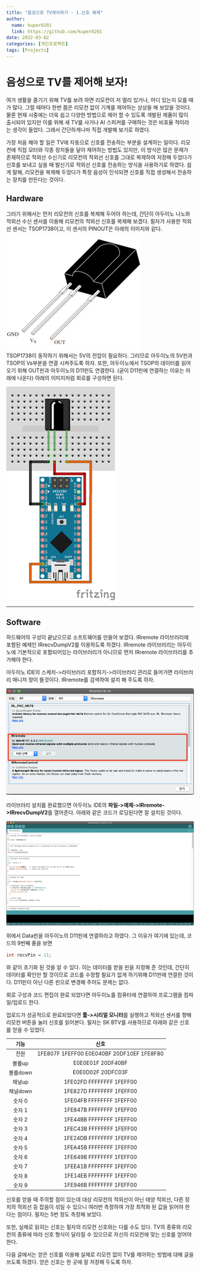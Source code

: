 ```yaml
---
title: "음성으로 TV제어하기 - 1.신호 복제"
author:
  name: kuper0201
  link: https://github.com/kuper0201
date: 2022-03-02
categories: [개인프로젝트]
tags: [Projects]
---
```


# 음성으로 TV를 제어해 보자!

여가 생활을 즐기기 위해 TV를 보려 하면 리모컨이 저 멀리 있거나, 어디 있는지 모를 때가 많다. 그럴 때마다 한번 쯤은 리모컨 없이 기계를 제어하는 상상을 해 보았을 것이다. 물론 현재 시중에는 더욱 쉽고 다양한 방법으로 제어 할 수 있도록 개발된 제품이 많이 출시되어 있지만 이를 위해 새 TV를 사거나 AI 스피커를 구매하는 것은 비효율 적이라는 생각이 들었다. 그래서 간단하게나마 직접 개발해 보기로 하였다.

가장 처음 해야 할 일은 TV에 자동으로 신호를 전송하는 부분을 설계하는 일이다. 리모컨에 직접 모터와 각종 장치들을 달아 제어하는 방법도 있지만, 이 방식은 많은 문제가 존재하므로 적외선 수신기로 리모컨의 적외선 신호를 그대로 복제하여 저장해 두었다가 신호를 보내고 싶을 때 발신기로 적외선 신호를 전송하는 방식을 사용하기로 하였다. 쉽게 말해, 리모컨을 복제해 두었다가 특정 음성이 인식되면 신호를 직접 생성해서 전송하는 장치를 만든다는 것이다.

## Hardware
그러기 위해서는 먼저 리모컨의 신호를 복제해 두어야 하는데, 간단히 아두이노 나노와 적외선 수신 센서를 이용해 리모컨의 적외선 신호를 복제해 보겠다. 필자가 사용한 적외선 센서는 TSOP1738이고, 이 센서의 PINOUT은 아래의 이미지와 같다.

![TSOP1738 PinOut](/assets/images/20200302_TSOP1738_pinout.png) <br/>
TSOP1738이 동작하기 위해서는 5V의 전압이 필요하다. 그러므로 아두이노의 5V핀과 TSOP의 Vs부분을 연결 시켜주도록 하자. 또한, 아두이노에서 TSOP의 데이터를 읽어오기 위해 OUT핀과 아두이노의 D11핀도 연결한다. (굳이 D11핀에 연결하는 이유는 아래에 나온다) 아래의 이미지처럼 회로를 구성하면 된다.

![arduino_circuit](./images/20200302_ir_nano_circuit.png) <br/>
***

## Software
하드웨어의 구성이 끝났으므로 소프트웨어를 만들어 보겠다. IRremote 라이브러리에 포함된 예제인 IRrecvDumpV2를 이용하도록 하겠다. IRremote 라이브러리는 아두이노에 기본적으로 포함되어있는 라이브러리가 아니므로 먼저 IRremote 라이브러리를 추가해야 한다.

아두이노 IDE의 스케치->라이브러리 포함하기->라이브러리 관리로 들어가면 라이브러리 매니저 창이 뜰것이다. IRremote를 검색하여 설치 해 주도록 하자.

![](./images/20200302_irremote_install.png) <br/>

라이브러리 설치를 완료했으면 아두이노 IDE의 **파일->예제->IRremote->IRrecvDumpV2**를 열어준다. 아래와 같은 코드가 로딩된다면 잘 설치된 것이다.

![IR Recev 코드](./images/20200302_irrecvdumpv2_code.png)

위에서 Data핀을 아두이노의 D11핀에 연결하라고 하였다. 그 이유가 여기에 있는데, 코드의 9번째 줄을 보면

```cpp
int recvPin = 11;
```

와 같이 초기화 된 것을 알 수 있다. 이는 데이터를 받을 핀을 지정해 준 것인데, 간단히 데이터를 확인만 할 것이므로 코드를 수정할 필요가 없게 하기위해 D11핀에 연결한 것이다. D11핀이 아닌 다른 핀으로 변경해 주어도 문제는 없다.

회로 구성과 코드 편집이 완료 되었다면 아두이노를 컴퓨터에 연결하여 프로그램을 컴파일/업로드 한다.

업로드가 성공적으로 완료되었다면 **툴->시리얼 모니터**를 실행하고 적외선 센서를 향해 리모컨 버튼을 눌러 신호를 읽어본다. 필자는 SK BTV를 사용하므로 아래와 같은 신호를 얻을 수 있었다.

|<div style="text-align: center;">기능</div>|<div style="text-align: center;">신호</div>|
|---|---|
|<div style="text-align: center;">전원</div>|<div style="text-align: center;">1FE807F 1FEFF00 E0E040BF 20DF10EF 1FE8F80</div>|
|<div style="text-align: center;">볼륨up</div>|<div style="text-align: center;">E0E0E01F 20DF40BF</div>|
|<div style="text-align: center;">볼륨down</div>|<div style="text-align: center;">E0E0D02F 20DFC03F</div>|
|<div style="text-align: center;">채널up</div>|<div style="text-align: center;">1FE02FD FFFFFFFF 1FEFF00</div>|
|<div style="text-align: center;">채널down</div>|<div style="text-align: center;">1FE827D FFFFFFFF 1FEFF00</div>|
|<div style="text-align: center;">숫자 0</div>|<div style="text-align: center;">1FE04FB FFFFFFFF 1FEFF00</div>|
|<div style="text-align: center;">숫자 1</div>|<div style="text-align: center;">1FE847B FFFFFFFF 1FEFF00</div>|
|<div style="text-align: center;">숫자 2</div>|<div style="text-align: center;">1FE44BB FFFFFFFF 1FEFF00</div>|
|<div style="text-align: center;">숫자 3</div>|<div style="text-align: center;">1FEC43B FFFFFFFF 1FEFF00</div>|
|<div style="text-align: center;">숫자 4</div>|<div style="text-align: center;">1FE24DB FFFFFFFF 1FEFF00</div>|
|<div style="text-align: center;">숫자 5</div>|<div style="text-align: center;">1FEA45B FFFFFFFF 1FEFF00</div>|
|<div style="text-align: center;">숫자 6</div>|<div style="text-align: center;">1FE649B FFFFFFFF 1FEFF00</div>|
|<div style="text-align: center;">숫자 7</div>|<div style="text-align: center;">1FEE41B FFFFFFFF 1FEFF00</div>|
|<div style="text-align: center;">숫자 8</div>|<div style="text-align: center;">1FE14EB FFFFFFFF 1FEFF00</div>|
|<div style="text-align: center;">숫자 9</div>|<div style="text-align: center;">1FE946B FFFFFFFF 1FEFF00</div>|

신호를 얻을 때 주의할 점이 있는데 대상 리모컨의 적외선이 아닌 태양 적외선, 다른 장치의 적외선 등 잡음이 섞일 수 있으니 여러번 측정하여 가장 최적화 된 값을 읽어야 한다는 점이다. 필자는 5번 정도 측정해 보았다.

또한, 실제로 읽히는 신호는 필자의 리모컨 신호와는 다를 수도 있다. TV의 종류와 리모컨의 종류에 따라 신호 형식이 달라질 수 있으므로 자신의 리모컨에 맞는 신호를 얻어야 한다.

다음 글에서는 얻은 신호를 이용해 실제로 리모컨 없이 TV를 제어하는 방법에 대해 글을 쓰도록 하겠다. 얻은 신호는 한 곳에 잘 저장해 두도록 하자.
